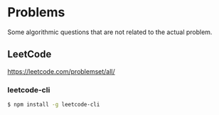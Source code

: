 # Problems

Some algorithmic questions that are not related to the actual problem.

## LeetCode

<https://leetcode.com/problemset/all/>

### leetcode-cli

```bash
$ npm install -g leetcode-cli
```

